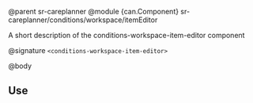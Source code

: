 @parent sr-careplanner
@module {can.Component} sr-careplanner/conditions/workspace/itemEditor <conditions-workspace-item-editor>

A short description of the conditions-workspace-item-editor component

@signature `<conditions-workspace-item-editor>`

@body

## Use

